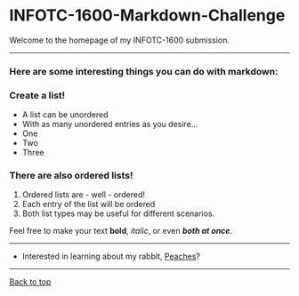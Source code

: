 # INFOTC-1600-Markdown-Challenge

Welcome to the homepage of my INFOTC-1600 submission. 

***
### Here are some interesting things you can do with markdown:


### Create a list!
- A list can be unordered
- With as many unordered entries as you desire...
- One
- Two
- Three


### There are also ordered lists!
1. Ordered lists are - well - ordered! 
2. Each entry of the list will be ordered
3. Both list types may be useful for different scenarios.


Feel free to make your text **bold**, *italic*, or even ***both at once***.


***

* Interested in learning about my rabbit, [Peaches](Peaches.md)?

***

[Back to top](#)
